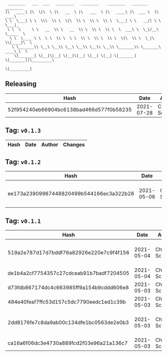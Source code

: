 ```
 ________   ___  ___   ________   ________    ________   _______    ________      
|\   ____\ |\  \|\  \ |\   __  \ |\   ___  \ |\   ____\ |\  ___ \  |\   ____\     
\ \  \___| \ \  \\\  \\ \  \|\  \\ \  \\ \  \\ \  \___| \ \   __/| \ \  \___|_    
 \ \  \     \ \   __  \\ \   __  \\ \  \\ \  \\ \  \  ___\ \  \_|/__\ \_____  \   
  \ \  \____ \ \  \ \  \\ \  \ \  \\ \  \\ \  \\ \  \|\  \\ \  \_|\ \\|____|\  \  
   \ \_______\\ \__\ \__\\ \__\ \__\\ \__\\ \__\\ \_______\\ \_______\ ____\_\  \ 
    \|_______| \|__|\|__| \|__|\|__| \|__| \|__| \|_______| \|_______||\_________\
                                                                      \|_________|
```

## Releasing
| Hash | Date | Author | Changes |
|------|------|--------|---------|
| 52f954240eb66904bc6138bad466d577f0b58235 | 2021-07-28 | Chris Schubert | updates |


 ## Tag: `v0.1.3`
| Hash | Date | Author | Changes |
|------|------|--------|---------|


 ## Tag: `v0.1.2`
| Hash | Date | Author | Changes |
|------|------|--------|---------|
| ee173a23909967448820499b544166ec3a322b28 | 2021-05-06 | Chris Schubert | Adding missing meta files |


 ## Tag: `v0.1.1`
| Hash | Date | Author | Changes |
|------|------|--------|---------|
| 519a2e787d17d7bddf76a82926e220e7c9f4f156 | 2021-05-04 | Chris Schubert | Adding tests and additional APIs |
| de1b4a2cf7754357c27cdceab91b7badf7204505 | 2021-05-04 | Chris Schubert | Update README.md |
| d73fdb867174dc4c663985ff9a154b9cddd606e8 | 2021-05-03 | Chris Schubert | Fixing icon import size |
| 484e40feaf7ffc53d157c5dc7790eedc1ed1c39b | 2021-05-03 | Chris Schubert | Reorganizing color API |
| 2dd8176fe7c8da9ab00c134dfe1bc0563de2e0b3 | 2021-05-03 | Chris Schubert | Initializing organization repository for project. |
| ca16a6f06dc3e4730a889fcd2f03e96a21a136c7 | 2021-05-03 | Chris Schubert | Added README.md |
